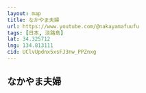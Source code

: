 ```yaml
---
layout: map
title: なかやま夫婦
url: https://www.youtube.com/@nakayamafuufu
tags: [日本, 淡路島]
lat: 34.325712
lng: 134.813111
cid: UClvUpdnx5xsFJ3nw_PPZnxg
---
```


## なかやま夫婦
